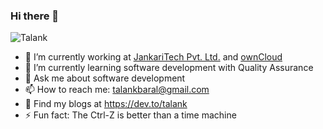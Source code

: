 ### Hi there 👋

<p align="left"> <img src="https://komarev.com/ghpvc/?username=Talank&label=Views&color=brightgreen&style=plastic" alt="Talank" /> </p>

<!--
**Talank/talank** is a ✨ _special_ ✨ repository because its `README.md` (this file) appears on your GitHub profile.
-->

- 🔭 I’m currently working at [JankariTech Pvt. Ltd.](https://www.jankaritech.com/) and [ownCloud](https://owncloud.com/)
- 🌱 I’m currently learning software development with Quality Assurance 
- 💬 Ask me about software development
- 📫 How to reach me: talankbaral@gmail.com
- 📝 Find my blogs at https://dev.to/talank
- ⚡ Fun fact: The Ctrl-Z is better than a time machine

<!-- ![Talank's github stats](https://github-readme-stats.vercel.app/api?username=talank&show_icons=true&theme=radical) -->

